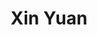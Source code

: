 ---
layout: "team"
title: "Xin Yuan"
publish_name: "Xin Yuan"
email: "?@?"
bg_image: "images/team/people_background.png"
photo: "/images/team/yuan.png"
lab_position: "Grad Student"
lab_group: "Alumni"
status: "alumni"
draft: false
social:
type: "member"

---